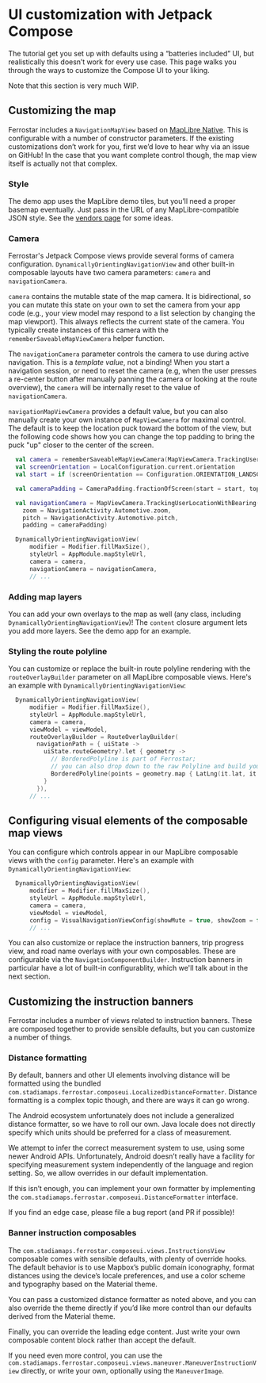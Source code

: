 # UI customization with Jetpack Compose

The tutorial get you set up with defaults using a “batteries included” UI,
but realistically this doesn’t work for every use case.
This page walks you through the ways to customize the Compose UI to your liking.

Note that this section is very much WIP.

## Customizing the map

Ferrostar includes a `NavigationMapView` based on [MapLibre Native](https://maplibre.org/).
This is configurable with a number of constructor parameters.
If the existing customizations don’t work for you,
first we’d love to hear why via an issue on GitHub!
In the case that you want complete control though,
the map view itself is actually not that complex.

### Style

The demo app uses the MapLibre demo tiles, but you’ll need a proper basemap eventually.
Just pass in the URL of any MapLibre-compatible JSON style.
See the [vendors page](./vendors.md) for some ideas.

### Camera

Ferrostar's Jetpack Compose views provide several forms of camera configuration.
`DynamicallyOrientingNavigationView` and other built-in composable layouts have two camera parameters:
`camera` and `navigationCamera`.

`camera` contains the mutable state of the map camera.
It is bidirectional, so you can mutate this state on your own to set the camera from your app code
(e.g., your view model may respond to a list selection by changing the map viewport).
This always reflects the current state of the camera.
You typically create instances of this camera with the `rememberSaveableMapViewCamera` helper function.

The `navigationCamera` parameter controls the camera to use during active navigation.
This is a _template value_, not a binding!
When you start a navigation session, or need to reset the camera (e.g, when the user presses a re-center button
after manually panning the camera or looking at the route overview),
the `camera` will be internally reset to the value of `navigationCamera`.

`navigationMapViewCamera` provides a default value, but you can also manually create your own instance of `MapViewCamera`
for maximal control.
The default is to keep the location puck toward the bottom of the view,
but the following code shows how you can change the top padding
to bring the puck "up" closer to the center of the screen.

```kotlin
  val camera = rememberSaveableMapViewCamera(MapViewCamera.TrackingUserLocation())
  val screenOrientation = LocalConfiguration.current.orientation
  val start = if (screenOrientation == Configuration.ORIENTATION_LANDSCAPE) 0.5f else 0.0f

  val cameraPadding = CameraPadding.fractionOfScreen(start = start, top = 0.25f)

  val navigationCamera = MapViewCamera.TrackingUserLocationWithBearing(
    zoom = NavigationActivity.Automotive.zoom,
    pitch = NavigationActivity.Automotive.pitch,
    padding = cameraPadding)

  DynamicallyOrientingNavigationView(
      modifier = Modifier.fillMaxSize(),
      styleUrl = AppModule.mapStyleUrl,
      camera = camera,
      navigationCamera = navigationCamera,
	  // ...
```

### Adding map layers

You can add your own overlays to the map as well (any class, including `DynamicallyOrientingNavigationView`)!
The `content` closure argument lets you add more layers.
See the demo app for an example.

### Styling the route polyline

You can customize or replace the built-in route polyline rendering with the `routeOverlayBuilder` parameter
on all MapLibre composable views.
Here's an example with `DynamicallyOrientingNavigationView`:

```kotlin
  DynamicallyOrientingNavigationView(
      modifier = Modifier.fillMaxSize(),
      styleUrl = AppModule.mapStyleUrl,
      camera = camera,
      viewModel = viewModel,
      routeOverlayBuilder = RouteOverlayBuilder(
        navigationPath = { uiState ->
          uiState.routeGeometry?.let { geometry ->
		    // BorderedPolyline is part of Ferrostar;
			// you can also drop down to the raw Polyline and build your own custom style.
            BorderedPolyline(points = geometry.map { LatLng(it.lat, it.lng) }, zIndex = 0, color = "#3583dd33")
          }
        }),
	  // ...
```

## Configuring visual elements of the composable map views

You can configure which controls appear in our MapLibre composable views with the `config` parameter.
Here's an example with `DynamicallyOrientingNavigationView`:

```kotlin
  DynamicallyOrientingNavigationView(
      modifier = Modifier.fillMaxSize(),
      styleUrl = AppModule.mapStyleUrl,
      camera = camera,
      viewModel = viewModel,
      config = VisualNavigationViewConfig(showMute = true, showZoom = false, showRecenter = true, speedLimitStyle = SignageStyle.MUTCD),
      // ...
```

You can also customize or replace the instruction banners, trip progress view, and road name overlays with your own composables.
These are configurable via the `NavigationComponentBuilder`.
Instruction banners in particular have a lot of built-in configurablity, which we'll talk about in the next section.

## Customizing the instruction banners

Ferrostar includes a number of views related to instruction banners.
These are composed together to provide sensible defaults,
but you can customize a number of things.

### Distance formatting

By default, banners and other UI elements involving distance will be formatted using the bundled `com.stadiamaps.ferrostar.composeui.LocalizedDistanceFormatter`.
Distance formatting is a complex topic though, and there are ways it can go wrong.

The Android ecosystem unfortunately does not include a generalized distance formatter,
so we have to roll our own.
Java locale does not directly specify which units should be preferred for a class of measurement.

We attempt to infer the correct measurement system to use,
using some newer Android APIs.
Unfortunately, Android doesn’t really have a facility for specifying measurement system
independently of the language and region setting.
So, we allow overrides in our default implementation.

If this isn’t enough, you can implement your own formatter
by implementing the `com.stadiamaps.ferrostar.composeui.DistanceFormatter` interface.

If you find an edge case, please file a bug report (and PR if possible)!

### Banner instruction composables

The `com.stadiamaps.ferrostar.composeui.views.InstructionsView` composable
comes with sensible defaults, with plenty of override hooks.
The default behavior is to use Mapbox’s public domain iconography,
format distances using the device’s locale preferences,
and use a color scheme and typography based on the Material theme.

You can pass a customized distance formatter as noted above,
and you can also override the theme directly if you’d like
more control than our defaults derived from the Material theme.

Finally, you can override the leading edge content.
Just write your own composable content block rather than accept the default.

If you need even more control, you can use the `com.stadiamaps.ferrostar.composeui.views.maneuver.ManeuverInstructionView` directly,
or write your own, optionally using the `ManeuverImage`.
